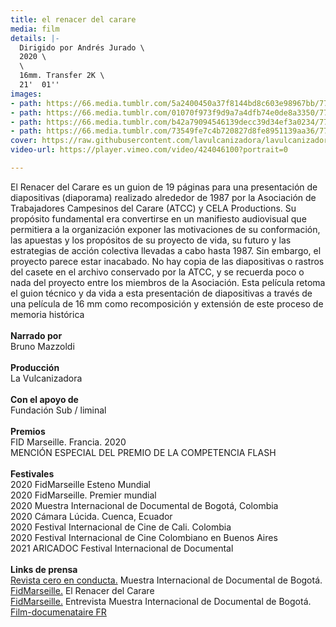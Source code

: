 ```yaml
---
title: el renacer del carare
media: film
details: |-
  Dirigido por Andrés Jurado \
  2020 \
  \
  16mm. Transfer 2K \
  21'  01''
images:
- path: https://66.media.tumblr.com/5a2400450a37f8144bd8c603e98967bb/7770031474c997ab-d5/s2048x3072/1124a60590d34bcd10dda3dfbf982027c069369e.jpg
- path: https://66.media.tumblr.com/01070f973f9d9a7a4dfb74e0de8a3350/7770031474c997ab-cf/s2048x3072/8de96d16e9ee7ea00d20c786ac6ff8f1fe3d479b.jpg
- path: https://66.media.tumblr.com/b42a79094546139decc39d34ef3a0234/7770031474c997ab-12/s2048x3072/fbc5a5950b6a35f71013f6446b663db39e285328.jpg
- path: https://66.media.tumblr.com/73549fe7c4b720827d8fe8951139aa36/7770031474c997ab-1a/s2048x3072/cbcae7cb52bb15c7444a85f293651efba903b0da.jpg
cover: https://raw.githubusercontent.com/lavulcanizadora/lavulcanizadora/main/uploads/project-covers/elrenacerdelcarare-cover.png
video-url: https://player.vimeo.com/video/424046100?portrait=0

---
```

El Renacer del Carare es un guion de 19 páginas para una presentación de diapositivas (diaporama) realizado alrededor de 1987 por la Asociación de Trabajadores Campesinos del Carare (ATCC) y CELA Productions. Su propósito fundamental era convertirse en un manifiesto audiovisual que permitiera a la organización exponer las motivaciones de su conformación, las apuestas y los propósitos de su proyecto de vida, su futuro y las estrategias de acción colectiva llevadas a cabo hasta 1987.
Sin embargo, el proyecto parece estar inacabado. No hay copia de las diapositivas o rastros del casete en el archivo conservado por la ATCC, y se recuerda poco o nada del proyecto entre los miembros de la Asociación.
Esta película retoma el guion técnico y da vida a esta presentación de diapositivas a través de una película de 16 mm como recomposición y extensión de este proceso de memoria histórica
<br>
<br>
**Narrado por**
<br>
Bruno Mazzoldi
<br>
<br>
**Producción**
<br>
La Vulcanizadora
<br>
<br>
**Con el apoyo de**
<br>
Fundación Sub / liminal
<br>
<br>
**Premios**
<br>
FID Marseille. Francia. 2020<br>
MENCIÓN ESPECIAL DEL PREMIO DE LA COMPETENCIA FLASH
<br>
<br>
**Festivales**
<br>
2020 FidMarseille Esteno Mundial<br>
2020 FidMarseille. Premier mundial<br>
2020 Muestra Internacional de Documental de Bogotá, Colombia<br>
2020 Cámara Lúcida. Cuenca, Ecuador<br>
2020 Festival Internacional de Cine de Cali. Colombia<br>
2020 Festival Internacional de Cine Colombiano en Buenos Aires<br>
2021 ARICADOC Festival Internacional de Documental
<br>
<br>
**Links de prensa**<br>
[Revista cero en conducta.](https://revistaceroenconducta.com/escritos/preterito-imperfecto-del-modo-indicativo/) Muestra Internacional de Documental de Bogotá.<br>
[FidMarseille.](https://fidmarseille.org/film/el-renacer-del-carare-the-rebirth-of-carare/) El Renacer del Carare<br>
[FidMarseille.](https://fidmarseille.org/en/entretien-el-renacer-del-carare/) Entrevista Muestra Internacional de Documental de Bogotá.<br>
[Film-documenataire FR](http://www.film-documentaire.fr/4DACTION/w_fiche_film/60517_1)